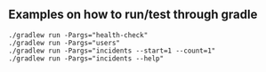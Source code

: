 
## Examples on how to run/test through gradle

    ./gradlew run -Pargs="health-check"
    ./gradlew run -Pargs="users"
    ./gradlew run -Pargs="incidents --start=1 --count=1"
    ./gradlew run -Pargs="incidents --help"

